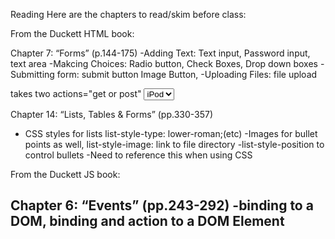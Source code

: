 Reading
Here are the chapters to read/skim before class:

From the Duckett HTML book:

Chapter 7: “Forms” (p.144-175)
-Adding Text: Text input, Password input, text area
-Makcing Choices: Radio button, Check Boxes, Drop down boxes
-Submitting form: submit button Image Button, 
-Uploading Files: file upload
    <form> takes two actions="get or post"
        <select name="devices">
            <option value="ipod">iPod<option>
        </select>
    </form>    

Chapter 14: “Lists, Tables & Forms” (pp.330-357)
- CSS styles for lists
    list-style-type: lower-roman;(etc)
-Images for bullet points as well, list-style-image: link to file directory
-list-style-position to control bullets
-Need to reference this when using CSS

From the Duckett JS book:

Chapter 6: “Events” (pp.243-292)
-binding to a DOM, binding and action to a DOM Element
-